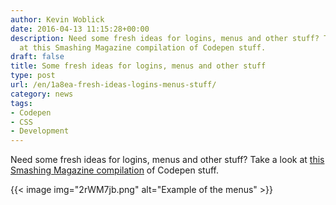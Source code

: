 ```yaml
---
author: Kevin Woblick
date: 2016-04-13 11:15:28+00:00
description: Need some fresh ideas for logins, menus and other stuff? Take a look
  at this Smashing Magazine compilation of Codepen stuff.
draft: false
title: Some fresh ideas for logins, menus and other stuff
type: post
url: /en/1a8ea-fresh-ideas-logins-menus-stuff/
category: news
tags:
- Codepen
- CSS
- Development
---
```


Need some fresh ideas for logins, menus and other stuff? Take a look at [this Smashing Magazine compilation](https://www.smashingmagazine.com/2016/04/inspiring-ui-demos-logins-menus-toggles-and-more/) of Codepen stuff.

{{< image img="2rWM7jb.png" alt="Example of the menus" >}}
